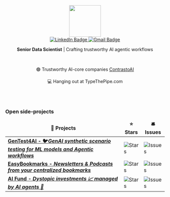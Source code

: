 <div id="header" align="center">
  <img src="https://media.giphy.com/media/UtEd87cLAH789bR5sk/giphy.gif" width="100"/>

  <div id="badges">
  <a href="https://www.linkedin.com/in/carlos-vecina/">
    <img src="https://img.shields.io/badge/LinkedIn-blue?style=for-the-badge&logo=linkedin&logoColor=white" alt="LinkedIn Badge"/>
  </a>
  <a href="mailto:carlosevecina@gmail.com">
    <img src="https://img.shields.io/badge/Gmail-D14836?style=for-the-badge&logo=gmail&logoColor=white" alt="Gmail Badge"/>
  </a>

    
  <b>Senior Data Scientist</b> | Crafting trustworthy AI agentic workflows
        
  <br>

 <nobr> 🟢 Trustworthy AI-core companies <a href="https://www.contrastoai.com">ContrastoAI</a>
   
 <nobr> 💻 Hanging out at TypeThePipe.com
     
</div>  

</div>

<br>

<br>

<!--https://github.com/thmsgbrt/thmsgbrt/blob/master/README.md?plain=1-->
<h3>Open side-projects</h3>
 <table>
  <thead align="center">
    <tr border: none;>
      <td><b>🎁 Projects</b></td>
      <td><b>⭐ Stars</b></td>
      <!--<td><b>📚 Forks</b></td>-->
      <td><b>🛎 Issues</b></td>
      <!--<td><b>📬 Pull requests</b></td>-->
    </tr>
  </thead>
  <tbody>
    <tr>
      <td><a href="https://github.com/CarlosVecina/ai-api-testing"><b>GenTest4AI - 🐦<i>GenAI synthetic scenario testing for ML models and Agentic workflows</i></b></a></td>
      <td><img alt="Stars" src="https://img.shields.io/github/stars/carlosvecina/ai-api-testing?style=flat-square&labelColor=343b41"/></td>
      <!--<td><img alt="Forks" src="https://img.shields.io/github/forks/thmsgbrt/react-simple-pull-to-refresh?style=flat-square&labelColor=343b41"/></td>-->
      <td><img alt="Issues" src="https://img.shields.io/github/issues/carlosvecina/ai-api-testing?style=flat-square&labelColor=343b41"/></td>
      <!--<td><img alt="Pull Requests" src="https://img.shields.io/github/issues-pr/thmsgbrt/react-simple-pull-to-refresh?style=flat-square&labelColor=343b41"/></td>-->
    </tr>
    <tr>
      <td><a href="https://github.com/CarlosVecina/easy_bookmarks"><b> EasyBookmarks - <i>Newsletters & Podcasts from your centralized bookmarks</i></b></a></td>
      <td><img alt="Stars" src="https://img.shields.io/github/stars/carlosvecina/easy_bookmarks?style=flat-square&labelColor=343b41"/></td>
      <!--<td><img alt="Forks" src="https://img.shields.io/github/forks/thmsgbrt/react-simple-pull-to-refresh?style=flat-square&labelColor=343b41"/></td>-->
      <td><img alt="Issues" src="https://img.shields.io/github/issues/carlosvecina/easy_bookmarks?style=flat-square&labelColor=343b41"/></td>
      <!--<td><img alt="Pull Requests" src="https://img.shields.io/github/issues-pr/thmsgbrt/react-simple-pull-to-refresh?style=flat-square&labelColor=343b41"/></td>-->
    </tr>
    <tr>
      <td><a href="https://github.com/CarlosVecina/Dystopic_Investment_AIgents"><b> AI Fund - <i>Dystopic investments 📈 managed by AI agents 🤖</i></b></a></td>
      <td><img alt="Stars" src="https://img.shields.io/github/stars/carlosvecina/Dystopic_Investment_AIgents?style=flat-square&labelColor=343b41"/></td>
      <!--<td><img alt="Forks" src="https://img.shields.io/github/forks/thmsgbrt/react-simple-pull-to-refresh?style=flat-square&labelColor=343b41"/></td>-->
      <td><img alt="Issues" src="https://img.shields.io/github/issues/carlosvecina/Dystopic_Investment_AIgents?style=flat-square&labelColor=343b41"/></td>
      <!--<td><img alt="Pull Requests" src="https://img.shields.io/github/issues-pr/thmsgbrt/react-simple-pull-to-refresh?style=flat-square&labelColor=343b41"/></td>-->
    </tr>
  </tbody>
</table>
